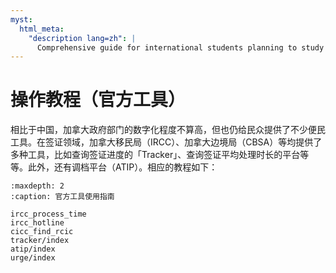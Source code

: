 ```yaml
---
myst:
  html_meta:
    "description lang=zh": |
      Comprehensive guide for international students planning to study in Canada, including visa types, study permits, and eligibility requirements.
---
```


# 操作教程（官方工具）

相比于中国，加拿大政府部门的数字化程度不算高，但也仍给民众提供了不少便民工具。在签证领域，加拿大移民局（IRCC）、加拿大边境局（CBSA）等均提供了多种工具，比如查询签证进度的「Tracker」、查询签证平均处理时长的平台等等。此外，还有调档平台（ATIP）。相应的教程如下：

```{toctree}
:maxdepth: 2
:caption: 官方工具使用指南

ircc_process_time
ircc_hotline
cicc_find_rcic
tracker/index
atip/index
urge/index
```
